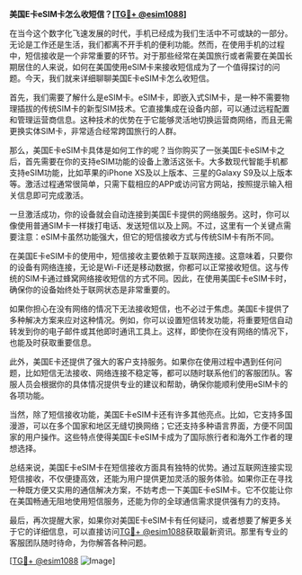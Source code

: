 **美国E卡eSIM卡怎么收短信？[[TG💪+ @esim1088](https://t.me/s/esim1088)]**

在当今这个数字化飞速发展的时代，手机已经成为我们生活中不可或缺的一部分。无论是工作还是生活，我们都离不开手机的便利功能。然而，在使用手机的过程中，短信接收是一个非常重要的环节。对于那些经常在美国旅行或者需要在美国长期居住的人来说，如何在美国使用eSIM卡来接收短信成为了一个值得探讨的问题。今天，我们就来详细聊聊美国E卡eSIM卡怎么收短信。

首先，我们需要了解什么是eSIM卡。eSIM卡，即嵌入式SIM卡，是一种不需要物理插拔的传统SIM卡的新型SIM技术。它直接集成在设备内部，可以通过远程配置和管理运营商信息。这种技术的优势在于它能够灵活地切换运营商网络，而且无需更换实体SIM卡，非常适合经常跨国旅行的人群。

那么，美国E卡eSIM卡具体是如何工作的呢？当你购买了一张美国E卡eSIM卡之后，首先需要在你的支持eSIM功能的设备上激活这张卡。大多数现代智能手机都支持eSIM功能，比如苹果的iPhone XS及以上版本、三星的Galaxy S9及以上版本等。激活过程通常很简单，只需下载相应的APP或访问官方网站，按照提示输入相关信息即可完成激活。

一旦激活成功，你的设备就会自动连接到美国E卡提供的网络服务。这时，你可以像使用普通SIM卡一样拨打电话、发送短信以及上网。不过，这里有一个关键点需要注意：eSIM卡虽然功能强大，但它的短信接收方式与传统SIM卡有所不同。

在美国E卡eSIM卡的使用中，短信接收主要依赖于互联网连接。这意味着，只要你的设备有网络连接，无论是Wi-Fi还是移动数据，你都可以正常接收短信。这与传统的SIM卡通过蜂窝网络接收短信的方式不同。因此，在使用美国E卡eSIM卡时，确保你的设备始终处于联网状态是非常重要的。

如果你担心在没有网络的情况下无法接收短信，也不必过于焦虑。美国E卡提供了多种解决方案来应对这种情况。例如，你可以设置短信转发功能，将重要短信自动转发到你的电子邮件或其他即时通讯工具上。这样，即使你在没有网络的情况下，也能及时获取重要信息。

此外，美国E卡还提供了强大的客户支持服务。如果你在使用过程中遇到任何问题，比如短信无法接收、网络连接不稳定等，都可以随时联系他们的客服团队。客服人员会根据你的具体情况提供专业的建议和帮助，确保你能顺利使用eSIM卡的各项功能。

当然，除了短信接收功能，美国E卡eSIM卡还有许多其他亮点。比如，它支持多国漫游，可以在多个国家和地区无缝切换网络；它还支持多种语言界面，方便不同国家的用户操作。这些特点使得美国E卡eSIM卡成为了国际旅行者和海外工作者的理想选择。

总结来说，美国E卡eSIM卡在短信接收方面具有独特的优势。通过互联网连接实现短信接收，不仅便捷高效，还能为用户提供更加灵活的服务体验。如果你正在寻找一种既方便又实用的通信解决方案，不妨考虑一下美国E卡eSIM卡。它不仅能让你在美国畅通无阻地使用短信服务，还能为你的全球通信需求提供强有力的支持。

最后，再次提醒大家，如果你对美国E卡eSIM卡有任何疑问，或者想要了解更多关于它的详细信息，可以直接访问[TG💪+ @esim1088](https://t.me/s/esim1088)获取最新资讯。那里有专业的客服团队随时待命，为你解答各种问题。

[[TG💪+ @esim1088](https://t.me/s/esim1088) ![Image](https://i.postimg.cc/4NQfJmqS/Snipaste-2025-05-13-00-14-12.png)]
